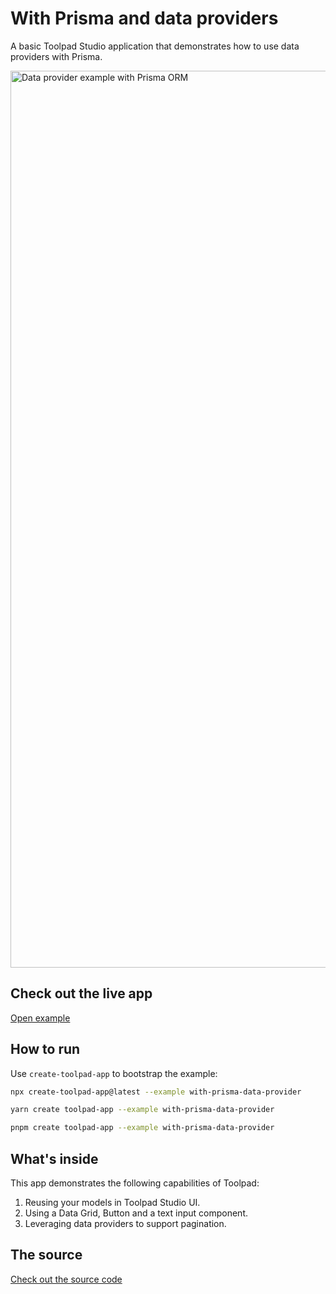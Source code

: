 # With Prisma and data providers

<p class="description">A basic Toolpad Studio application that demonstrates how to use data providers with Prisma.</p>

<a href="https://mui-toolpad-with-prisma-data-provider-production.up.railway.app/prod/pages/crud" target="_blank">
  <img src="https://mui.com/static/toolpad/marketing/with-prisma-data-provider.png" alt="Data provider example with Prisma ORM" style="aspect-ratio: 25/13;" width="1435">
</a>

## Check out the live app

[Open example](https://mui-toolpad-with-prisma-data-provider-production.up.railway.app/prod/pages/crud)

## How to run

Use `create-toolpad-app` to bootstrap the example:

```bash
npx create-toolpad-app@latest --example with-prisma-data-provider
```

```bash
yarn create toolpad-app --example with-prisma-data-provider
```

```bash
pnpm create toolpad-app --example with-prisma-data-provider
```

## What's inside

This app demonstrates the following capabilities of Toolpad:

1. Reusing your models in Toolpad Studio UI.
2. Using a Data Grid, Button and a text input component.
3. Leveraging data providers to support pagination.

## The source

[Check out the source code](https://github.com/mui/mui-toolpad/tree/master/examples/with-prisma-data-provider)
